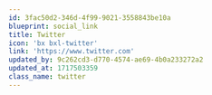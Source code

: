 ```yaml
---
id: 3fac50d2-346d-4f99-9021-3558843be10a
blueprint: social_link
title: Twitter
icon: 'bx bxl-twitter'
link: 'https://www.twitter.com'
updated_by: 9c262cd3-d770-4574-ae69-4b0a233272a2
updated_at: 1717503359
class_name: twitter
---
```

